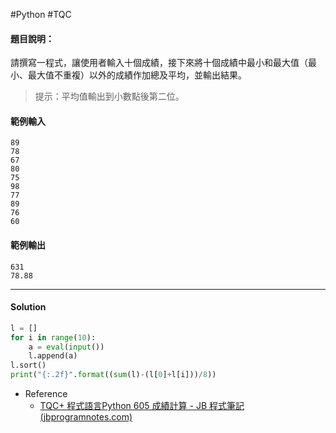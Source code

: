 #Python #TQC 
#### 題目說明：

請撰寫一程式，讓使用者輸入十個成績，接下來將十個成績中最小和最大值（最小、最大值不重複）以外的成績作加總及平均，並輸出結果。

> 提示：平均值輸出到小數點後第二位。

#### 範例輸入

```
89
78
67
80
75
98
77
89
76
60
```

#### 範例輸出

```
631
78.88
```

---
#### Solution
```python linenums="1"
l = []
for i in range(10):
	a = eval(input())
	l.append(a)
l.sort()
print("{:.2f}".format((sum(l)-(l[0]+l[i]))/8))
```
- Reference
	- [TQC+ 程式語言Python 605 成績計算 - JB 程式筆記 (jbprogramnotes.com)](https://jbprogramnotes.com/2020/05/tqc-%e7%a8%8b%e5%bc%8f%e8%aa%9e%e8%a8%80python-605-%e6%88%90%e7%b8%be%e8%a8%88%e7%ae%97/)